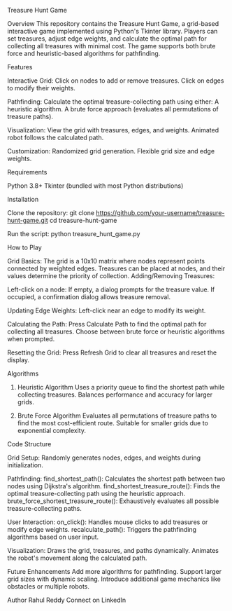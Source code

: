 Treasure Hunt Game

Overview
This repository contains the Treasure Hunt Game, a grid-based interactive game implemented using Python's Tkinter library. Players can set treasures, adjust edge weights, and calculate the optimal path for collecting all treasures with minimal cost. The game supports both brute force and heuristic-based algorithms for pathfinding.

Features

Interactive Grid:
Click on nodes to add or remove treasures.
Click on edges to modify their weights.

Pathfinding:
Calculate the optimal treasure-collecting path using either:
A heuristic algorithm.
A brute force approach (evaluates all permutations of treasure paths).

Visualization:
View the grid with treasures, edges, and weights.
Animated robot follows the calculated path.

Customization:
Randomized grid generation.
Flexible grid size and edge weights.

Requirements

Python 3.8+
Tkinter (bundled with most Python distributions)

Installation

Clone the repository:
git clone https://github.com/your-username/treasure-hunt-game.git
cd treasure-hunt-game

Run the script:
python treasure_hunt_game.py

How to Play

Grid Basics:
The grid is a 10x10 matrix where nodes represent points connected by weighted edges.
Treasures can be placed at nodes, and their values determine the priority of collection.
Adding/Removing Treasures:

Left-click on a node:
If empty, a dialog prompts for the treasure value.
If occupied, a confirmation dialog allows treasure removal.

Updating Edge Weights:
Left-click near an edge to modify its weight.

Calculating the Path:
Press Calculate Path to find the optimal path for collecting all treasures.
Choose between brute force or heuristic algorithms when prompted.

Resetting the Grid:
Press Refresh Grid to clear all treasures and reset the display.

Algorithms

1. Heuristic Algorithm
Uses a priority queue to find the shortest path while collecting treasures.
Balances performance and accuracy for larger grids.

2. Brute Force Algorithm
Evaluates all permutations of treasure paths to find the most cost-efficient route.
Suitable for smaller grids due to exponential complexity.

Code Structure

Grid Setup:
Randomly generates nodes, edges, and weights during initialization.

Pathfinding:
find_shortest_path(): Calculates the shortest path between two nodes using Dijkstra's algorithm.
find_shortest_treasure_route(): Finds the optimal treasure-collecting path using the heuristic approach.
brute_force_shortest_treasure_route(): Exhaustively evaluates all possible treasure-collecting paths.

User Interaction:
on_click(): Handles mouse clicks to add treasures or modify edge weights.
recalculate_path(): Triggers the pathfinding algorithms based on user input.

Visualization:
Draws the grid, treasures, and paths dynamically.
Animates the robot's movement along the calculated path.

Future Enhancements
Add more algorithms for pathfinding.
Support larger grid sizes with dynamic scaling.
Introduce additional game mechanics like obstacles or multiple robots.

Author
Rahul Reddy 
Connect on LinkedIn
